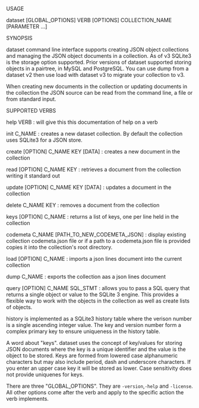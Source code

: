 
USAGE

 dataset [GLOBAL_OPTIONS] VERB [OPTIONS] COLLECTION_NAME [PARAMETER ...]

SYNOPSIS

dataset command line interface supports creating JSON object
collections and managing the JSON object documents in a collection. As of v3
SQLite3 is the storage option supported.  Prior versions of dataset supported
storing objects in a pairtree, in MySQL and PostgreSQL.  You can use dump
from a dataset v2 then use load with dataset v3 to migrate your collection to
v3.

When creating new documents in the collection or updating documents
in the collection the JSON source can be read from the command line,
a file or from standard input.

SUPPORTED VERBS

help VERB
: will give this this documentation of help on a verb

init C_NAME
: creates a new dataset collection. By default the collection uses
  SQLite3 for a JSON store.

create [OPTION] C_NAME KEY [DATA]
: creates a new document in the collection

read [OPTION] C_NAME KEY
: retrieves a document from the collection writing it standard out

update [OPTION] C_NAME KEY [DATA]
: updates a document in the collection

delete C_NAME KEY
: removes a document from the collection

keys [OPTION] C_NAME
: returns a list of keys, one per line held in the collection

codemeta C_NAME [PATH_TO_NEW_CODEMETA_JSON]
: display existing collection codemeta.json file or 
if a path to a codemeta.json file is provided copies it into
the collection's root directory.

load [OPTION] C_NAME
: imports a json lines document into the current collection

dump C_NAME
: exports the collection aas a json lines document

query [OPTION] C_NAME SQL_STMT
: allows you to pass a SQL query that returns a single object
  or value to the SQLite 3 engine. This provides a flexible way to work
  with the objects in the collection as well as create lists of objects.

history is implemented as a SQLite3 history table where the verison number
is a single ascending integer value. The key and version number form a
complex primary key to ensure uniqueness in the history table.

A word about "keys". dataset uses the concept of key/values for
storing JSON documents where the key is a unique identifier and the
value is the object to be stored.  Keys are formed from lowered case
alphanumeric characters but may also include period, dash and underscore
characters. If you enter an upper case key it will be stored as lower.
Case sensitivity does not provide uniquenes for keys.

There are three "GLOBAL_OPTIONS". They are `-version`,`-help` and `-license`. All other
options come after the verb and apply to the specific action the verb
implements.

